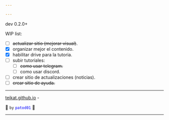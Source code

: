 ```yaml
---

---
```


<link rel="icon" href="../etc/icon1.png">

dev 0.2.0+

WIP list:

- [ ] ~~actualizar sitio (mejorar visual)~~.
- [x] organizar mejor el contenido.
- [x] habilitar drive para la tutoria.
- [ ] subir tutoriales:
    - [ ] ~~como usar telegram.~~
    - [ ] como usar discord.
- [ ] crear sitio de actualizaciones (noticias).
- [ ] ~~crear sitio de ayuda.~~

---

[teikat.github.io][teikat] - <span id="ver"></span>

:ghost: `by` <span style="color: blue;">`patod01`</span> :ghost:

[teikat]: https://teikat.github.io

---
